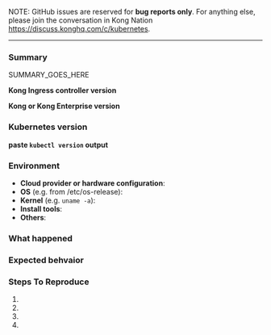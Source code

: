 NOTE: GitHub issues are reserved for **bug reports only**.
For anything else, please join the conversation
in Kong Nation https://discuss.konghq.com/c/kubernetes.

---

<!--
If this is a BUG REPORT, please:
  - Fill in as much of the template below as you can.  If you leave out
    information, we can't help you as well.

Be ready for followup questions, and please respond in a timely
manner.  If we can't reproduce a bug, we
might close your issue.  If we're wrong, PLEASE feel free to reopen it and
explain why.
-->

### Summary

SUMMARY_GOES_HERE

**Kong Ingress controller version**


**Kong or Kong Enterprise version**


### Kubernetes version

**paste `kubectl version` output**

### Environment

- **Cloud provider or hardware configuration**:
- **OS** (e.g. from /etc/os-release):
- **Kernel** (e.g. `uname -a`):
- **Install tools**:
- **Others**:


### What happened


### Expected behvaior


### Steps To Reproduce

1.
2.
3.
4.

